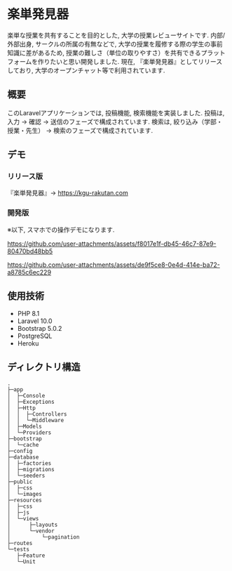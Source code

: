 楽単発見器
======================

楽単な授業を共有することを目的とした, 大学の授業レビューサイトです. 
内部/外部出身, サークルの所属の有無などで, 大学の授業を履修する際の学生の事前知識に差があるため, 授業の難しさ（単位の取りやすさ）を共有できるプラットフォームを作りたいと思い開発しました. 
現在, 『楽単発見器』としてリリースしており, 大学のオープンチャット等で利用されています. 

## 概要

このLaravelアプリケーションでは, 投稿機能, 検索機能を実装しました. 
投稿は, 入力 → 確認 → 送信のフェーズで構成されています.
検索は, 絞り込み（学部・授業・先生） → 検索のフェーズで構成されています. 

## デモ

### リリース版
『楽単発見器』→ https://kgu-rakutan.com

### 開発版
※以下, スマホでの操作デモになります. 

https://github.com/user-attachments/assets/f8017e1f-db45-46c7-87e9-80470bd48bb5

https://github.com/user-attachments/assets/de9f5ce8-0e4d-414e-ba72-a8785c6ec229




## 使用技術

- PHP 8.1
- Laravel 10.0
- Bootstrap 5.0.2
- PostgreSQL
- Heroku

## ディレクトリ構造

```
.
├─app
│  ├─Console
│  ├─Exceptions
│  ├─Http
│  │  ├─Controllers
│  │  └─Middleware
│  ├─Models
│  └─Providers
├─bootstrap
│  └─cache
├─config
├─database
│  ├─factories
│  ├─migrations
│  └─seeders
├─public
│  ├─css
│  └─images
├─resources
│  ├─css
│  ├─js
│  └─views
│      ├─layouts
│      └─vendor
│          └─pagination
├─routes
└─tests
   ├─Feature
   └─Unit
```

